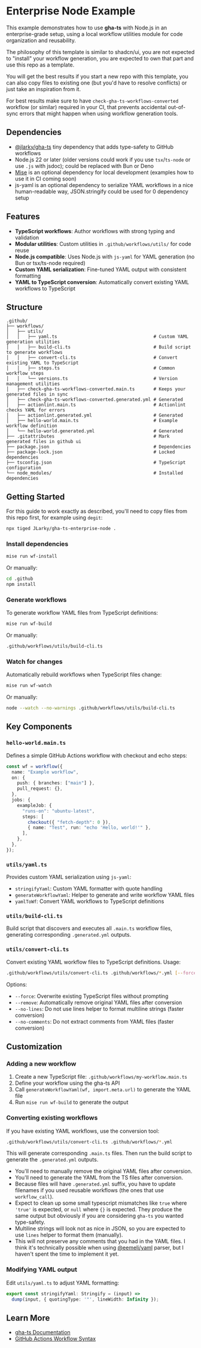 # Enterprise Node Example

This example demonstrates how to use **gha-ts** with Node.js in an enterprise-grade setup, using a local workflow utilities module for code organization and reusability.

The philosophy of this template is similar to shadcn/ui, you are not expected to "install" your workflow generation, you are expected to own that part and use this repo as a template.

You will get the best results if you start a new repo with this template, you can also copy files to existing one (but you'd have to resolve conflicts) or just take an inspiration from it.

For best results make sure to have `check-gha-ts-workflows-converted` workflow (or similar) required in your CI, that prevents accidental out-of-sync errors that might happen when using workflow generation tools.

## Dependencies

- [@jlarky/gha-ts](https://github.com/JLarky/gha-ts) tiny dependency that adds type-safety to GitHub workflows
- Node.js 22 or later (older versions could work if you use `tsx`/`ts-node` or use `.js` with jsdoc); could be replaced with Bun or Deno
- [Mise](https://mise.jdx.dev/) is an optional dependency for local development (examples how to use it in CI coming soon)
- js-yaml is an optional dependency to serialize YAML workflows in a nice human-readable way, JSON.stringify could be used for 0 dependency setup

## Features

- **TypeScript workflows**: Author workflows with strong typing and validation
- **Modular utilities**: Custom utilities in `.github/workflows/utils/` for code reuse
- **Node.js compatible**: Uses Node.js with `js-yaml` for YAML generation (no Bun or tsx/ts-node required)
- **Custom YAML serialization**: Fine-tuned YAML output with consistent formatting
- **YAML to TypeScript conversion**: Automatically convert existing YAML workflows to TypeScript

## Structure

```
.github/
├── workflows/
│   ├── utils/
│   │   ├── yaml.ts                                    # Custom YAML generation utilities
│   │   ├── build-cli.ts                               # Build script to generate workflows
│   │   ├── convert-cli.ts                             # Convert existing YAML to TypeScript
│   │   ├── steps.ts                                   # Common workflow steps
│   │   └── versions.ts                                # Version management utilities
│   ├── check-gha-ts-workflows-converted.main.ts       # Keeps your generated files in sync
│   ├── check-gha-ts-workflows-converted.generated.yml # Generated
│   ├── actionlint.main.ts                             # Actionlint checks YAML for errors
│   ├── actionlint.generated.yml                       # Generated
│   ├── hello-world.main.ts                            # Example workflow definition
│   └── hello-world.generated.yml                      # Generated
├── .gitattributes                                     # Mark generated files in github ui
├── package.json                                       # Dependencies
├── package-lock.json                                  # Locked dependencies
├── tsconfig.json                                      # TypeScript configuration
└── node_modules/                                      # Installed dependencies
```

## Getting Started

For this guide to work exactly as described, you'll need to copy files from this repo first, for example using `degit`:

```bash
npx tiged JLarky/gha-ts-enterprise-node .
```

### Install dependencies

```bash
mise run wf-install
```

Or manually:

```bash
cd .github
npm install
```

### Generate workflows

To generate workflow YAML files from TypeScript definitions:

```bash
mise run wf-build
```

Or manually:

```bash
.github/workflows/utils/build-cli.ts
```

### Watch for changes

Automatically rebuild workflows when TypeScript files change:

```bash
mise run wf-watch
```

Or manually:

```bash
node --watch --no-warnings .github/workflows/utils/build-cli.ts
```

## Key Components

### `hello-world.main.ts`

Defines a simple GitHub Actions workflow with checkout and echo steps:

```typescript
const wf = workflow({
  name: "Example workflow",
  on: {
    push: { branches: ["main"] },
    pull_request: {},
  },
  jobs: {
    exampleJob: {
      "runs-on": "ubuntu-latest",
      steps: [
        checkout({ "fetch-depth": 0 }),
        { name: "Test", run: "echo 'Hello, world!'" },
      ],
    },
  },
});
```

### `utils/yaml.ts`

Provides custom YAML serialization using `js-yaml`:

- `stringifyYaml`: Custom YAML formatter with quote handling
- `generateWorkflowYaml`: Helper to generate and write workflow YAML files
- `yamlToWf`: Convert YAML workflows to TypeScript definitions

### `utils/build-cli.ts`

Build script that discovers and executes all `.main.ts` workflow files, generating corresponding `.generated.yml` outputs.

### `utils/convert-cli.ts`

Convert existing YAML workflow files to TypeScript definitions. Usage:

```bash
.github/workflows/utils/convert-cli.ts .github/workflows/*.yml [--force] [--remove] [--no-lines] [--no-comments]
```

Options:
- `--force`: Overwrite existing TypeScript files without prompting
- `--remove`: Automatically remove original YAML files after conversion
- `--no-lines`: Do not use lines helper to format multiline strings (faster conversion)
- `--no-comments`: Do not extract comments from YAML files (faster conversion)

## Customization

### Adding a new workflow

1. Create a new TypeScript file: `.github/workflows/my-workflow.main.ts`
2. Define your workflow using the gha-ts API
3. Call `generateWorkflowYaml(wf, import.meta.url)` to generate the YAML file
4. Run `mise run wf-build` to generate the output

### Converting existing workflows

If you have existing YAML workflows, use the conversion tool:

```bash
.github/workflows/utils/convert-cli.ts .github/workflows/*.yml
```

This will generate corresponding `.main.ts` files. Then run the build script to generate the `.generated.yml` outputs.

- You'll need to manually remove the original YAML files after conversion.
- You'll need to generate the YAML from the TS files after conversion.
- Because files will have `.generated.yml` suffix, you have to update filenames if you used reusable workflows (the ones that use `workflow_call`).
- Expect to clean up some small typescript mismatches like `true` where `'true'` is expected, or `null` where `{}` is expected. They produce the same output but obviously if you are considering `gha-ts` you wanted type-safety.
- Multiline strings will look not as nice in JSON, so you are expected to use `lines` helper to format them (manually).
- This will not preserve any comments that you had in the YAML files. I think it's technically possible when using [@eemeli/yaml](https://eemeli.org/yaml/) parser, but I haven't spent the time to implement it yet.

### Modifying YAML output

Edit `utils/yaml.ts` to adjust YAML formatting:

```typescript
export const stringifyYaml: Stringify = (input) =>
  dump(input, { quotingType: '"', lineWidth: Infinity });
```

## Learn More

- [gha-ts Documentation](https://github.com/JLarky/gha-ts)
- [GitHub Actions Workflow Syntax](https://docs.github.com/en/actions/writing-workflows/workflow-syntax-for-github-actions)
